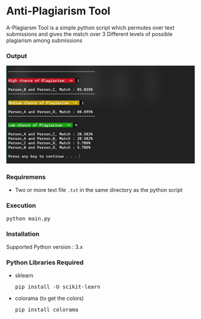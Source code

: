 <h1>Anti-Plagiarism Tool</h1>
<p>A-Plagiarsm Tool is a simple python script which permutes over text submissions and gives the match over 3 Different levels of possible plagiarism among submissions</p>

### Output
<p><img src="sample_output.jpg"></p>

### Requiremens
- Two or more text file ```.txt``` in the same directory as the python script

### Execution
<pre>python main.py</pre>

### Installation
Supported Python version : 3.x

### Python Libraries Required
- sklearn <pre>pip install -U scikit-learn</pre>
- colorama (to get the colors) <pre>pip install colorama</pre>
